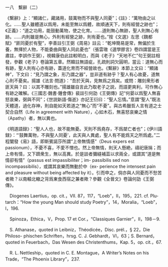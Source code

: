 一八　繫辭（二）

《繫辭》上：“顯諸仁，藏諸用，鼓萬物而不與聖人同憂”；《註》：“萬物由之以化。……聖人雖體道以爲用，未能至無以爲體，故順通天下，則有經營之跡也”；《正義》：“道之功用，能鼓動萬物，使之化育。……道則無心無跡，聖人則無心有跡。……内則雖是無心，外則有經營之跡，則有憂也。”按《文選》左思《魏都賦》“匪同憂於有聖”，李善註引王弼《周易》註云：“乾坤簡易是常，無偏於生養，無擇於人物，不能委曲與聖人同此憂也”（張雲璈《選學膠言》卷四謂當是王肅註，李誤作王弼），視韓康伯此註較明白，而與《老子》“天地不仁”句王弼註相發，參觀《老子》卷論第五章。然韓註無語疵，孔疏則詞欠圓明，當云：道無心而有跡，聖人則有心亦有跡，蓋道化育而不經營故也。《繫辭》本節上文曰：“顯諸神”，下文曰：“見乃謂之象，形乃謂之器”，豈非道有跡乎？聖人有心故憂，道無心則不憂矣。揚雄《法言·問道》：“吾於天與，見無爲之爲矣。或問：雕刻衆形者匪天與？曰：以其不雕刻也。”揚雄雖自言此乃取老子之説，而語更爽利，可作無心有跡之確解。《三國志·魏書·鍾會傳》裴註引何劭《王弼傳》記“何晏以爲聖人無喜怒哀樂，弼與不同”；《世説新語·傷逝》亦記王衍曰：“聖人忘情。”意謂“聖人”既法天體道，過化存神，則自能如天若道之“無心”而“不憂”。與古希臘哲人言有道之士契合自然（Life in agreement with Nature），心如木石，無喜怒哀樂之情（Apathy）者，無以異也。

《明道語録》：“聖人人也，故不能無憂。天則不爲堯存，不爲桀亡者也”；《伊川語録》：“‘鼓舞萬物，不與聖人同憂’，此天與人異處，聖人有不能爲天之所爲處。”二程闡發《易》語，即斯賓諾莎所謂“上帝無情感”（Deus expers est passionum），不憂不喜，不愛不憎也。然上帝無情，則天人懸絶，禱祀唐捐；而上帝有情，又下躋衆生，無以高異。於是談者彌縫補苴以求兩全，或謂其“道是無情卻有情”（passus est impassibiliter；im-
passibilis sed non incompassibilis），或謂其哀樂而無動於中（ex-
perience the intensest pain and pleasure without being affected by it）。引而申之，倘亦與人同憂而不愁苦者歟？以南轅北轍之背爲東食西宿之兼者歟？參觀《全晉文》卷論何劭《王弼傳》。















　Diogenes Laertius，op. cit.，VII. 87，117，“Loeb”，II，195，221. cf. Plu-
tarch：“How the young Man should study Poetry”，14，Moralia，“Loeb”，I，196.

　Spinoza，Ethica，V，Prop. 17 et Cor.，“Classiques Garnier”，II，198－9.

　S. Athanase，quoted in Leibniz，Théodicée，Disc. prél.，§ 22，Die Philoso-
phischen Schriften，hrsg. C. J. Gebhardt，VI，63；S. Bernard，quoted in Feuerbach，Das Wesen des Christenthums，Kap. 5，op. cit.，67.

　R. L. Nettleship，quoted in C. E. Montague，A Writer’s Notes on his Trade，“The Phoenix Library”，237.